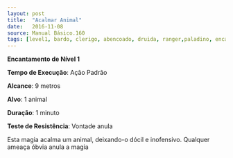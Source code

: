 ```yaml
---
layout: post
title:  "Acalmar Animal"
date:   2016-11-08
source: Manual Básico.160
tags: [level1, bardo, clerigo, abencoado, druida, ranger,paladino, encantamento, padrao, metros, alvo, minuto, vontade, anula]
---
```


**Encantamento de Nível 1**

**Tempo de Execução**: Ação Padrão

**Alcance**: 9 metros

**Alvo**: 1 animal

**Duração**: 1 minuto

**Teste de Resistência**: Vontade anula

Esta magia acalma um animal, deixando-o dócil e inofensivo. Qualquer ameaça óbvia anula a magia
